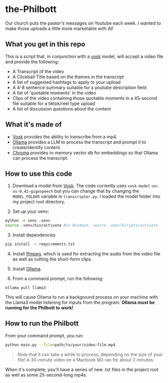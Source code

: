 # the-Philbott
Our church puts the pastor's messages on Youtube each week.  I wanted to make those uploads a little more marketable with AI!

## What you get in this repo
This is a script that, in conjunction with a [vosk](https://github.com/alphacep/vosk-api/) model, will accept a video file and provide the following:

- A Transcript of the video
- A Clickbait Title based on the themes in the transcript
- A list of suggested hashtags to apply to your upload
- A 4-8 sentence summary suitable for a youtube description field
- A list of 'quotable moments' in the video
- Clips of the video containing those quotable moments in a 45-second file suitable for a tiktok/reel type upload
- A list of discussion questions about the content

## What it's made of

- [Vosk](https://github.com/alphacep/vosk-api/) provides the ability to transcribe from a mp4.
- [Ollama](https://www.ollama.com) provides a LLM to process the transcript and prompt it to create/identify content.
- [Chroma](https://trychroma.com) provides in-memory vector db for embeddings so that Ollama can process the transcript.

## How to use this code

1. Download a model from [Vosk](https://alphacephei.com/vosk/models).  The code currently uses `vosk-model-en-us-0.42-gigaspeech` but you can change that by changing the `MODEL_FOLDER` variable in `transcripter.py`.  I loaded the model folder into my project root directory.

2. Set up your venv:

```bash
python -m venv .venv
source .venv/bin/activate #in Windows, source .venv/Scripts/activate
```

3. Install dependencies

```bash
pip install -r requirements.txt
```

4. Install [ffmpeg](https://ffmpeg.org/download.html), which is used for extracting the audio from the video file as well as cutting the short-form clips.

5. Install [Ollama](https://ollama.com).

6. From a command prompt, run the following:

`ollama pull llama3`

This will cause Ollama to run a background process on your machine with the Llama3 model listening for inputs from the program.  **Ollama *must* be running for the Philbott to work!**

## How to run the Philbott

From your command prompt, you run:

```bash
python main.py --file=path/to/your/video-file.mp4
```

> Note that it can take a while to process, depending on the size of your file!  A 30-minute video on a Macbook M2 ran for about 2 minutes.

When it's complete, you'll have a series of new .txt files in the project root as well as some 25-second-long mp4s.